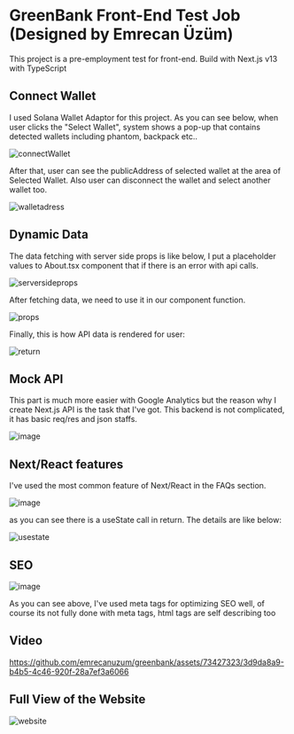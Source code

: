 # GreenBank Front-End Test Job (Designed by Emrecan Üzüm)

This project is a pre-employment test for front-end. Build with Next.js v13 with TypeScript

## Connect Wallet

I used Solana Wallet Adaptor for this project. As you can see below, when user clicks the "Select Wallet", system shows a pop-up that contains detected wallets including phantom, backpack etc..

![connectWallet](https://github.com/emrecanuzum/greenbank/assets/73427323/12ee3733-7f24-4bf9-bc2a-05b9d5cf50c8)

After that, user can see the publicAddress of selected wallet at the area of Selected Wallet. Also user can disconnect the wallet and select another wallet too.

![walletadress](https://github.com/emrecanuzum/greenbank/assets/73427323/8ccb366b-7f01-4df0-869b-30a02762c105)



## Dynamic Data

The data fetching with server side props is like below, I put a placeholder values to About.tsx component that if there is an error with api calls.

![serversideprops](https://github.com/emrecanuzum/greenbank/assets/73427323/d3da39b2-ab1d-4317-a8b1-41c47759e782)

After fetching data, we need to use it in our component function.

![props](https://github.com/emrecanuzum/greenbank/assets/73427323/61384884-f0f6-42ff-b340-41bcc107a8eb)

Finally, this is how API data is rendered for user:

![return](https://github.com/emrecanuzum/greenbank/assets/73427323/ee5bb435-865e-405b-9cc6-1f3e9679c3e1)

## Mock API

This part is much more easier with Google Analytics but the reason why I create Next.js API is the task that I've got.
This backend is not complicated, it has basic req/res and json staffs.

![image](https://github.com/emrecanuzum/greenbank/assets/73427323/032ee375-a602-42e2-bf85-7af7af77e117)

## Next/React features

I've used the most common feature of Next/React in the FAQs section.

![image](https://github.com/emrecanuzum/greenbank/assets/73427323/56aa2cd7-4e03-4d4d-b611-e8acc2ffb582)

as you can see there is a useState call in return. The details are like below:

![usestate](https://github.com/emrecanuzum/greenbank/assets/73427323/edf75a7c-5015-4192-841f-49f976e84b84)

## SEO

![image](https://github.com/emrecanuzum/greenbank/assets/73427323/26368b08-49b9-4aa2-a8e5-c29ec890151d)

As you can see above, I've used meta tags for optimizing SEO well, of course its not fully done with meta tags, html tags are self describing too

## Video

https://github.com/emrecanuzum/greenbank/assets/73427323/3d9da8a9-b4b5-4c46-920f-28a7ef3a6066

## Full View of the Website

![website](https://github.com/emrecanuzum/greenbank/assets/73427323/4af44191-16cf-4b12-9722-bb804c195c74)

